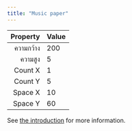 ```yaml
---
title: "Music paper"
---
```


|  Property | Value |
| ---------:|:----- |
| ความกว้าง | 200   |
|   ความสูง | 5     |
|   Count X | 1     |
|   Count Y | 5     |
|   Space X | 10    |
|   Space Y | 60    |

See [the introduction](intro) for more information.
